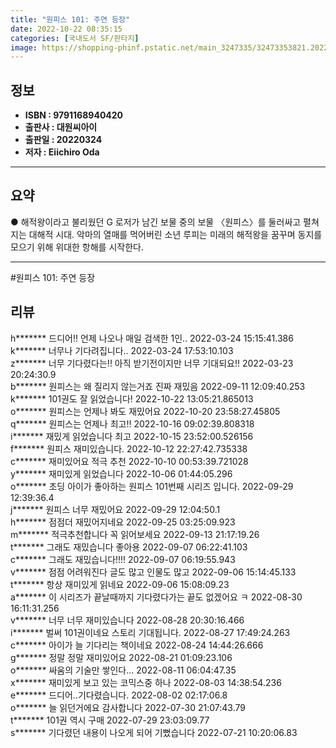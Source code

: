 ```yaml
---
title: "원피스 101: 주연 등장"
date: 2022-10-22 08:35:15
categories: [국내도서 SF/판타지]
image: https://shopping-phinf.pstatic.net/main_3247335/32473353821.20221019141900.jpg
---
```


## **정보**

- **ISBN : 9791168940420**
- **출판사 : 대원씨아이**
- **출판일 : 20220324**
- **저자 : Eiichiro Oda**

------



## **요약**



● 해적왕이라고 불리웠던 G 로저가 남긴 보물 중의 보물 〈원피스〉를 둘러싸고 펼쳐지는 대해적 시대. 악마의 열매를 먹어버린 소년 루피는 미래의 해적왕을 꿈꾸며 동지를 모으기 위해 위대한 항해를 시작한다.



------

#원피스 101: 주연 등장


## **리뷰** 

  h******* 드디어!! 언제 나오나 매일 검색한 1인.. 2022-03-24 15:15:41.386 <br/>  k******* 너무나 기다려집니다.. 2022-03-24 17:53:10.103 <br/>  z******* 너무 기다렸다는!! 아직 받기전이지만
너무 기대되요!! 2022-03-23 20:24:30.9 <br/>  b******* 원피스는 왜 질리지 않는거죠 진짜 재밌음 2022-09-11 12:09:40.253 <br/>  k******* 101권도 잘 읽었습니다! 2022-10-22 13:05:21.865013 <br/>  o******* 원피스는 언제나 봐도 재밌어요 2022-10-20 23:58:27.45805 <br/>  q******* 원피스는 언제나 최고!! 2022-10-16 09:02:39.808318 <br/>  i******* 재밌게 읽었습니다 최고 2022-10-15 23:52:00.526156 <br/>  f******* 원피스 재미있습니다. 2022-10-12 22:27:42.735338 <br/>  c******* 재미있어요 적극 추천 2022-10-10 00:53:39.721028 <br/>  y******* 재미있게 읽었습니다 2022-10-06 01:44:05.296 <br/>  o******* 초딩 아이가 좋아하는 원피스 101번째 시리즈 입니다. 2022-09-29 12:39:36.4 <br/>  j******* 원피스 너무 재밌어요 2022-09-29 12:04:50.1 <br/>  h******* 점점더 재밌어지네요 2022-09-25 03:25:09.923 <br/>  m******* 적극추천합니다 꼭 읽어보세요 2022-09-13 21:17:19.26 <br/>  t******* 그래도 재밌습니다 좋아용 2022-09-07 06:22:41.103 <br/>  c******* 그래도 재밌습니다!!!! 2022-09-07 06:19:55.943 <br/>  v******* 점점 어려워진다 글도 많고 인물도 많고 2022-09-06 15:14:45.133 <br/>  t******* 항상 재미있게 읽네요 2022-09-06 15:08:09.23 <br/>  a******* 이 시리즈가 끝날때까지 기다렸다가는 끝도 없겠어요 ㅋ 2022-08-30 16:11:31.256 <br/>  v******* 너무 너무 재미있습니다 2022-08-28 20:30:16.466 <br/>  i******* 벌써 101권이네요 스토리 기대됩니다. 2022-08-27 17:49:24.263 <br/>  c******* 아이가 늘 기다리는 책이네요 2022-08-24 14:44:26.666 <br/>  g******* 정말 정말 재미있어요 2022-08-21 01:09:23.106 <br/>  o******* 싸움의 기술만 쌓인다... 2022-08-11 06:04:47.35 <br/>  x******* 재미있게 보고 있는 코믹스중 하나 2022-08-03 14:38:54.236 <br/>  e******* 드디어..기다렸습니다. 2022-08-02 02:17:06.8 <br/>  o******* 늘 읽던거에요 감사합니다 2022-07-30 21:07:43.79 <br/>  t******* 101권 역시 구매 2022-07-29 23:03:09.77 <br/>  s******* 기다렸던 내용이 나오게 되어 기뻤습니다 2022-07-21 10:20:06.83 <br/>